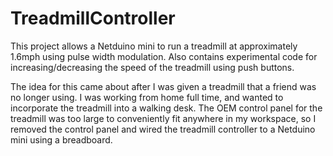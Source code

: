 # TreadmillController

This project allows a Netduino mini to run a treadmill at approximately 1.6mph using pulse width modulation. Also contains experimental code for increasing/decreasing the speed of the treadmill using push buttons.

The idea for this came about after I was given a treadmill that a friend was no longer using. I was working from home full time, and wanted to incorporate the treadmill into a walking desk. The OEM control panel for the treadmill was too large to conveniently fit anywhere in my workspace, so I removed the control panel and wired the treadmill controller to a Netduino mini using a breadboard.
